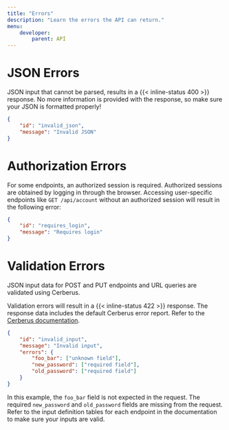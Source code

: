 ```yaml
---
title: "Errors"
description: "Learn the errors the API can return."
menu:
    developer:
        parent: API
---
```


# JSON Errors

JSON input that cannot be parsed, results in a {{< inline-status 400 >}} response. No more information is provided with the
response, so make sure your JSON is formatted properly!

```json
{
    "id": "invalid_json",
    "message": "Invalid JSON"
}
```


# Authorization Errors

For some endpoints, an authorized session is required. Authorized sessions are obtained by logging in through the browser.
Accessing user-specific endpoints like ``GET /api/account`` without an authorized session will result in the following
error:

```json
{
    "id": "requires_login",
    "message": "Requires login"
}
```


# Validation Errors

JSON input data for POST and PUT endpoints and URL queries are validated using Cerberus.

Validation errors will result in a {{< inline-status 422 >}} response. The response data includes the default
Cerberus error report. Refer to the [Cerberus documentation](http://docs.python-cerberus.org/en/stable/usage.html).

```json
{
    "id": "invalid_input",
    "message": "Invalid input",
    "errors": {
        "foo_bar": ["unknown field"],
        "new_password": ["required field"],
        "old_password": ["required field"]
    } 
}
```

In this example, the ``foo_bar`` field is not expected in the request. The required ``new_password`` and
``old_password`` fields are missing from the request. Refer to the input definition tables for each endpoint in the
documentation to make sure your inputs are valid.
